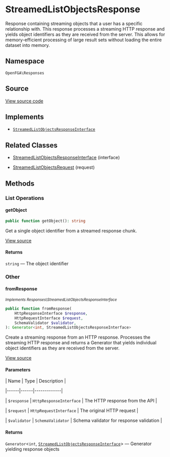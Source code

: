 # StreamedListObjectsResponse

Response containing streaming objects that a user has a specific relationship with. This response processes a streaming HTTP response and yields object identifiers as they are received from the server. This allows for memory-efficient processing of large result sets without loading the entire dataset into memory.

## Namespace

`OpenFGA\Responses`

## Source

[View source code](https://github.com/evansims/openfga-php/blob/main/src/Responses/StreamedListObjectsResponse.php)

## Implements

* [`StreamedListObjectsResponseInterface`](StreamedListObjectsResponseInterface.md)

## Related Classes

* [StreamedListObjectsResponseInterface](Responses/StreamedListObjectsResponseInterface.md) (interface)

* [StreamedListObjectsRequest](Requests/StreamedListObjectsRequest.md) (request)

## Methods

### List Operations

#### getObject

```php
public function getObject(): string

```

Get a single object identifier from a streamed response chunk.

[View source](https://github.com/evansims/openfga-php/blob/main/src/Responses/StreamedListObjectsResponse.php#L125)

#### Returns

`string` — The object identifier

### Other

#### fromResponse

*<small>Implements Responses\StreamedListObjectsResponseInterface</small>*

```php
public function fromResponse(
    HttpResponseInterface $response,
    HttpRequestInterface $request,
    SchemaValidator $validator,
): Generator<int, StreamedListObjectsResponseInterface>

```

Create a streaming response from an HTTP response. Processes the streaming HTTP response and returns a Generator that yields individual object identifiers as they are received from the server.

[View source](https://github.com/evansims/openfga-php/blob/main/src/Responses/StreamedListObjectsResponseInterface.php#L42)

#### Parameters

| Name | Type | Description |

|------|------|-------------|

| `$response` | `HttpResponseInterface` | The HTTP response from the API |

| `$request` | `HttpRequestInterface` | The original HTTP request |

| `$validator` | `SchemaValidator` | Schema validator for response validation |

#### Returns

`Generator`&lt;`int`, [`StreamedListObjectsResponseInterface`](StreamedListObjectsResponseInterface.md)&gt; — Generator yielding response objects
